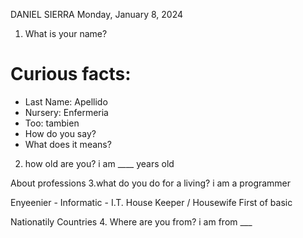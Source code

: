 DANIEL SIERRA
Monday, January 8, 2024

1. What is your name?

# Curious facts:
- Last Name: Apellido
- Nursery: Enfermeria
- Too: tambien
- How do you say?
- What does it means?

2. how old are you?
i am ____ years old

About professions
3.what do you do for a living?
i am a programmer

Enyeenier - Informatic - I.T.
House Keeper / Housewife
First of basic

Nationatily Countries
4. Where are you from?
i am from ___
